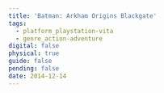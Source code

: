 ```yaml
---
title: 'Batman: Arkham Origins Blackgate'
tags:
  - platform_playstation-vita
  - genre_action-adventure
digital: false
physical: true
guide: false
pending: false
date: 2014-12-14
---
```

